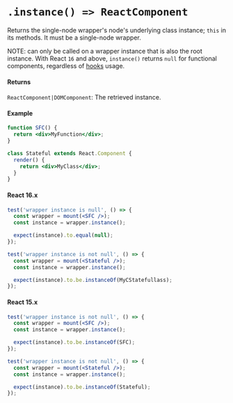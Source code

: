# `.instance() => ReactComponent`

Returns the single-node wrapper's node's underlying class instance; `this` in its methods. It must be a single-node wrapper.

NOTE: can only be called on a wrapper instance that is also the root instance. With React `16` and above, `instance()` returns `null` for functional components, regardless of [hooks](https://reactjs.org/docs/hooks-intro.html) usage.

#### Returns

`ReactComponent|DOMComponent`: The retrieved instance.

#### Example

<!-- eslint react/prop-types: 0, react/prefer-stateless-function: 0 -->

```jsx
function SFC() {
  return <div>MyFunction</div>;
}

class Stateful extends React.Component {
  render() {
    return <div>MyClass</div>;
  }
}
```

#### React 16.x

```jsx
test('wrapper instance is null', () => {
  const wrapper = mount(<SFC />);
  const instance = wrapper.instance();

  expect(instance).to.equal(null);
});

test('wrapper instance is not null', () => {
  const wrapper = mount(<Stateful />);
  const instance = wrapper.instance();

  expect(instance).to.be.instanceOf(MyCStatefullass);
});
```

#### React 15.x

```jsx
test('wrapper instance is not null', () => {
  const wrapper = mount(<SFC />);
  const instance = wrapper.instance();

  expect(instance).to.be.instanceOf(SFC);
});

test('wrapper instance is not null', () => {
  const wrapper = mount(<Stateful />);
  const instance = wrapper.instance();

  expect(instance).to.be.instanceOf(Stateful);
});
```
